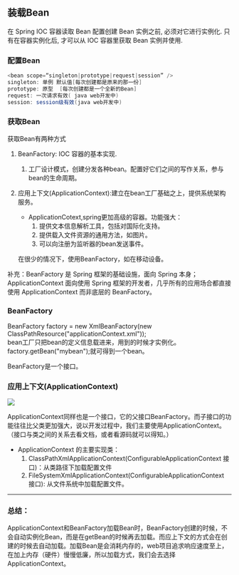 ## 装载Bean

在 Spring IOC 容器读取 Bean 配置创建 Bean 实例之前, 必须对它进行实例化. 只有在容器实例化后, 才可以从 IOC 容器里获取 Bean 实例并使用.

###  配置Bean

```java
<bean scope=“singleton|prototype|request|session” /> 
singleton: 单例 默认值[每次创建都是原来的那一份]
prototype: 原型  [每次创建都是一个全新的Bean]
request: 一次请求有效( java web开发中)
session: session级有效(java web开发中)
```


### 获取Bean

获取Bean有两种方式
1. BeanFactory: IOC 容器的基本实现.

	1. 工厂设计模式，创建分发各种bean。配置好它们之间的写作关系，参与bean的生命周期。
	
2. 应用上下文(ApplicationContext):建立在bean工厂基础之上，提供系统架构服务。
	- ApplicationCotext,spring更加高级的容器。功能强大：
		1. 提供文本信息解析工具，包括对国际化支持。
		2. 提供载入文件资源的通用方法，如图片。
		3. 可以向注册为监听器的bean发送事件。

	在很少的情况下，使用BeanFactory，如在移动设备。


补充：BeanFactory 是 Spring 框架的基础设施，面向 Spring 本身；ApplicationContext 面向使用 Spring 框架的开发者，几乎所有的应用场合都直接使用 ApplicationContext 而非底层的 BeanFactory。


### BeanFactory

BeanFactory factory = new XmlBeanFactory(new ClassPathResource("applicationContext.xml"));<br/>
bean工厂只把bean的定义信息载进来，用到的时候才实例化。factory.getBean("mybean");就可得到一个bean。

BeanFactory是一个接口。

### 应用上下文(ApplicationContext)

![](https://i.imgur.com/ORkAZLI.png)


ApplicationContext同样也是一个接口，它的父接口BeanFactory。而子接口的功能往往比父类更加强大，说以开发过程中，我们主要使用ApplicationContext。（接口与类之间的关系去看文档，或者看源码就可以得知。）

- ApplicationContext 的主要实现类：
	1. ClassPathXmlApplicationContext(ConfigurableApplicationContext 接口)：从类路径下加载配置文件	
	2. FileSystemXmlApplicationContext(ConfigurableApplicationContext 接口): 从文件系统中加载配置文件。

---

### 总结：

ApplicationContext和BeanFactory加载Bean时，BeanFactory创建的时候，不会自动实例化Bean，而是在getBean的时候再去加载。而应上下文的方式会在创建的时候去自动加载。加载Bean是会消耗内存的，web项目追求响应速度至上，在加上内存（硬件）慢慢低廉，所以加载方式，我们会去选择ApplicationContext。